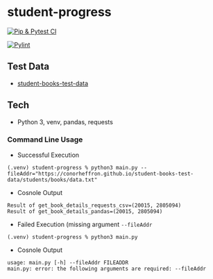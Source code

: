 # student-progress

[![Pip & Pytest CI](https://github.com/conorheffron/student-progress/actions/workflows/python-app.yml/badge.svg)](https://github.com/conorheffron/student-progress/actions/workflows/python-app.yml)

[![Pylint](https://github.com/conorheffron/student-progress/actions/workflows/pylint.yml/badge.svg)](https://github.com/conorheffron/student-progress/actions/workflows/pylint.yml)

## Test Data
 - [student-books-test-data](https://conorheffron.github.io/student-books-test-data/)

## Tech
 - Python 3, venv, pandas, requests

### Command Line Usage
 - Successful Execution
```shell
(.venv) student-progress % python3 main.py --fileAddr="https://conorheffron.github.io/student-books-test-data/students/books/data.txt"
```
 - Cosnole Output
 ```shell
 Result of get_book_details_requests_csv=(20015, 2805094)
 Result of get_book_details_pandas=(20015, 2805094)
 ```
 - Failed Execution (missing argument `--fileAddr`
```shell
(.venv) student-progress % python3 main.py
```
 - Cosnole Output
 ```shell
 usage: main.py [-h] --fileAddr FILEADDR
 main.py: error: the following arguments are required: --fileAddr
 ```
